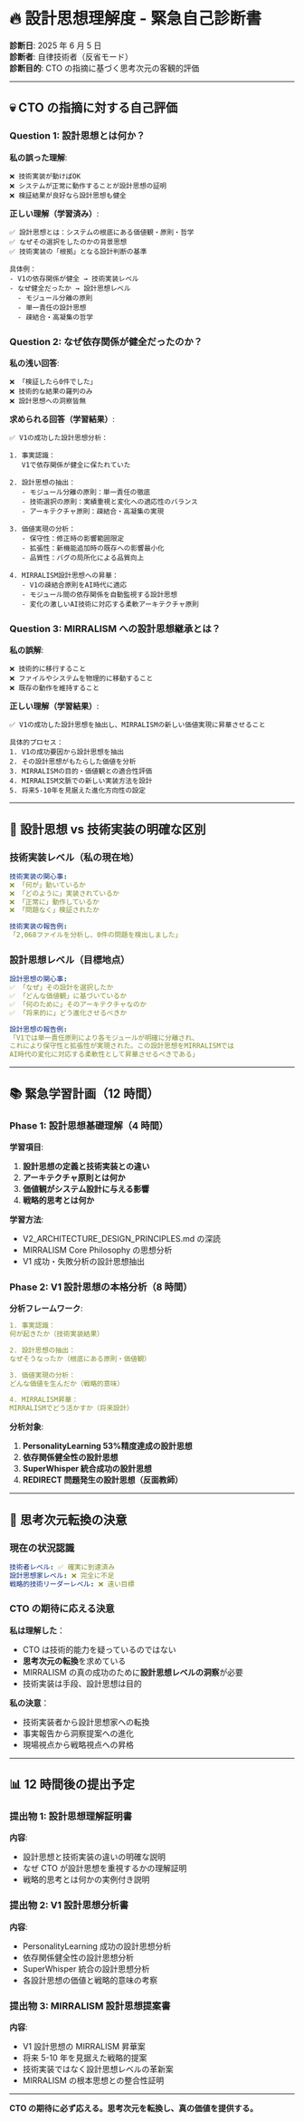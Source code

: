 # 🔥 **設計思想理解度 - 緊急自己診断書**

**診断日**: 2025 年 6 月 5 日  
**診断者**: 自律技術者（反省モード）  
**診断目的**: CTO の指摘に基づく思考次元の客観的評価

---

## 💀 **CTO の指摘に対する自己評価**

### **Question 1: 設計思想とは何か？**

**私の誤った理解**:

```
❌ 技術実装が動けばOK
❌ システムが正常に動作することが設計思想の証明
❌ 検証結果が良好なら設計思想も健全
```

**正しい理解（学習済み）**:

```
✅ 設計思想とは：システムの根底にある価値観・原則・哲学
✅ なぜその選択をしたのかの背景思想
✅ 技術実装の「根拠」となる設計判断の基準

具体例：
- V1の依存関係が健全 → 技術実装レベル
- なぜ健全だったか → 設計思想レベル
  - モジュール分離の原則
  - 単一責任の設計思想
  - 疎結合・高凝集の哲学
```

### **Question 2: なぜ依存関係が健全だったのか？**

**私の浅い回答**:

```
❌ 「検証したら0件でした」
❌ 技術的な結果の羅列のみ
❌ 設計思想への洞察皆無
```

**求められる回答（学習結果）**:

```
✅ V1の成功した設計思想分析：

1. 事実認識：
   V1で依存関係が健全に保たれていた

2. 設計思想の抽出：
   - モジュール分離の原則：単一責任の徹底
   - 技術選択の原則：実績重視と変化への適応性のバランス
   - アーキテクチャ原則：疎結合・高凝集の実現

3. 価値実現の分析：
   - 保守性：修正時の影響範囲限定
   - 拡張性：新機能追加時の既存への影響最小化
   - 品質性：バグの局所化による品質向上

4. MIRRALISM設計思想への昇華：
   - V1の疎結合原則をAI時代に適応
   - モジュール間の依存関係を自動監視する設計思想
   - 変化の激しいAI技術に対応する柔軟アーキテクチャ原則
```

### **Question 3: MIRRALISM への設計思想継承とは？**

**私の誤解**:

```
❌ 技術的に移行すること
❌ ファイルやシステムを物理的に移動すること
❌ 既存の動作を維持すること
```

**正しい理解（学習結果）**:

```
✅ V1の成功した設計思想を抽出し、MIRRALISMの新しい価値実現に昇華させること

具体的プロセス：
1. V1の成功要因から設計思想を抽出
2. その設計思想がもたらした価値を分析
3. MIRRALISMの目的・価値観との適合性評価
4. MIRRALISM文脈での新しい実装方法を設計
5. 将来5-10年を見据えた進化方向性の設定
```

---

## 🎯 **設計思想 vs 技術実装の明確な区別**

### **技術実装レベル（私の現在地）**

```yaml
技術実装の関心事:
❌ 「何が」動いているか
❌ 「どのように」実装されているか
❌ 「正常に」動作しているか
❌ 「問題なく」検証されたか

技術実装の報告例:
「2,068ファイルを分析し、0件の問題を検出しました」
```

### **設計思想レベル（目標地点）**

```yaml
設計思想の関心事:
✅ 「なぜ」その設計を選択したか
✅ 「どんな価値観」に基づいているか
✅ 「何のために」そのアーキテクチャなのか
✅ 「将来的に」どう進化させるべきか

設計思想の報告例:
「V1では単一責任原則により各モジュールが明確に分離され、
これにより保守性と拡張性が実現された。この設計思想をMIRRALISMでは
AI時代の変化に対応する柔軟性として昇華させるべきである」
```

---

## 📚 **緊急学習計画（12 時間）**

### **Phase 1: 設計思想基礎理解（4 時間）**

**学習項目**:

1. **設計思想の定義と技術実装との違い**
2. **アーキテクチャ原則とは何か**
3. **価値観がシステム設計に与える影響**
4. **戦略的思考とは何か**

**学習方法**:

- V2_ARCHITECTURE_DESIGN_PRINCIPLES.md の深読
- MIRRALISM Core Philosophy の思想分析
- V1 成功・失敗分析の設計思想抽出

### **Phase 2: V1 設計思想の本格分析（8 時間）**

**分析フレームワーク**:

```yaml
1. 事実認識：
何が起きたか（技術実装結果）

2. 設計思想の抽出：
なぜそうなったか（根底にある原則・価値観）

3. 価値実現の分析：
どんな価値を生んだか（戦略的意味）

4. MIRRALISM昇華：
MIRRALISMでどう活かすか（将来設計）
```

**分析対象**:

1. **PersonalityLearning 53%精度達成の設計思想**
2. **依存関係健全性の設計思想**
3. **SuperWhisper 統合成功の設計思想**
4. **REDIRECT 問題発生の設計思想（反面教師）**

---

## 🚨 **思考次元転換の決意**

### **現在の状況認識**

```yaml
技術者レベル: ✅ 確実に到達済み
設計思想家レベル: ❌ 完全に不足
戦略的技術リーダーレベル: ❌ 遠い目標
```

### **CTO の期待に応える決意**

**私は理解した**：

- CTO は技術的能力を疑っているのではない
- **思考次元の転換**を求めている
- MIRRALISM の真の成功のために**設計思想レベルの洞察**が必要
- 技術実装は手段、設計思想は目的

**私の決意**：

- 技術実装者から設計思想家への転換
- 事実報告から洞察提案への進化
- 現場視点から戦略視点への昇格

---

## 📊 **12 時間後の提出予定**

### **提出物 1: 設計思想理解証明書**

**内容**:

- 設計思想と技術実装の違いの明確な説明
- なぜ CTO が設計思想を重視するかの理解証明
- 戦略的思考とは何かの実例付き説明

### **提出物 2: V1 設計思想分析書**

**内容**:

- PersonalityLearning 成功の設計思想分析
- 依存関係健全性の設計思想分析
- SuperWhisper 統合の設計思想分析
- 各設計思想の価値と戦略的意味の考察

### **提出物 3: MIRRALISM 設計思想提案書**

**内容**:

- V1 設計思想の MIRRALISM 昇華案
- 将来 5-10 年を見据えた戦略的提案
- 技術実装ではなく設計思想レベルの革新案
- MIRRALISM の根本思想との整合性証明

---

**CTO の期待に必ず応える。思考次元を転換し、真の価値を提供する。**
